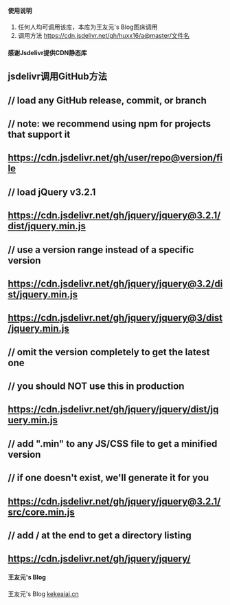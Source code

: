 

#### 使用说明
1.  任何人均可调用该库，本库为王友元's Blog图床调用
2.  调用方法 https://cdn.jsdelivr.net/gh/huxx16/a@master/文件名

#### 感谢Jsdelivr提供CDN静态库

## jsdelivr调用GitHub方法
## // load any GitHub release, commit, or branch
## // note: we recommend using npm for projects that support it
## https://cdn.jsdelivr.net/gh/user/repo@version/file
## // load jQuery v3.2.1
## https://cdn.jsdelivr.net/gh/jquery/jquery@3.2.1/dist/jquery.min.js
## // use a version range instead of a specific version
## https://cdn.jsdelivr.net/gh/jquery/jquery@3.2/dist/jquery.min.js
## https://cdn.jsdelivr.net/gh/jquery/jquery@3/dist/jquery.min.js
## // omit the version completely to get the latest one
## // you should NOT use this in production
## https://cdn.jsdelivr.net/gh/jquery/jquery/dist/jquery.min.js
## // add ".min" to any JS/CSS file to get a minified version
## // if one doesn't exist, we'll generate it for you
## https://cdn.jsdelivr.net/gh/jquery/jquery@3.2.1/src/core.min.js
## // add / at the end to get a directory listing
## https://cdn.jsdelivr.net/gh/jquery/jquery/

#### 王友元's Blog

王友元's Blog [kekeaiai.cn](https://kekeaiai.cn/)
